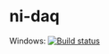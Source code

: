 # ni-daq

Windows: [![Build status](https://travis-ci.com/medengineer/ni-daq.svg?branch=master)](https://travis-ci.org/USERNAME)
